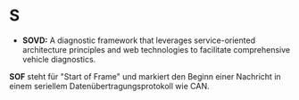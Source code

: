 # S

- **SOVD:** A diagnostic framework that leverages service-oriented architecture principles and web technologies to facilitate comprehensive vehicle diagnostics.

**SOF** steht für "Start of Frame" und markiert den Beginn einer Nachricht in einem seriellem Datenübertragungsprotokoll wie CAN.
